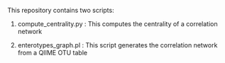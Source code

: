 
This repository contains two scripts:


1. compute_centrality.py : This computes the centrality of a correlation network

2. enterotypes_graph.pl : This script generates the correlation network from a QIIME OTU table
